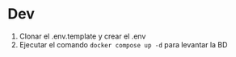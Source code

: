 
# Dev

1. Clonar el .env.template y crear el .env
2. Ejecutar el comando ```docker compose up -d``` para levantar la BD